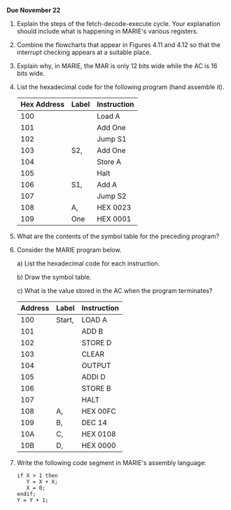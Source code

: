 **Due November 22**

1. Explain the steps of the fetch-decode-execute cycle. Your explanation should include what is happening in MARIE's various registers.
2. Combine the flowcharts that appear in Figures 4.11 and 4.12 so that the interrupt checking appears at a suitable place.
3. Explain why, in MARIE, the MAR is only 12 bits wide while the AC is 16 bits wide.
4. List the hexadecimal code for the following program (hand assemble it).

    | Hex Address | Label | Instruction |
    | ----------- | ----- | ----------- |
    | 100         |       | Load A      |
    | 101         |       | Add One     |
    | 102         |       | Jump S1     |
    | 103         | S2,   | Add One     |
    | 104         |       | Store A     |
    | 105         |       | Halt        |
    | 106         | S1,   | Add A       |
    | 107         |       | Jump S2     |
    | 108         | A,    | HEX 0023    |
    | 109         | One   | HEX 0001    |

5. What are the contents of the symbol table for the preceding program?

6. Consider the MARIE program below.   

      a) List the hexadecimal code for each instruction.   

      b) Draw the symbol table.   

      c) What is the value stored in the AC when the program terminates?   

    | Address | Label  | Instruction |
    | ------- | ------ | ----------- |
    | 100     | Start, | LOAD A      |
    | 101     |        | ADD B       |
    | 102     |        | STORE D     |
    | 103     |        | CLEAR       |
    | 104     |        | OUTPUT      |
    | 105     |        | ADDI D      |
    | 106     |        | STORE B     |
    | 107     |        | HALT        |
    | 108     | A,     | HEX 00FC    |
    | 109     | B,     | DEC 14      |
    | 10A     | C,     | HEX 0108    |
    | 10B     | D,     | HEX 0000    |
 
7. Write the following code segment in MARIE's assembly language:

    ```
    if X > 1 then
       Y = X + X;
       X = 0;
    endif;
    Y = Y + 1;
    ```
